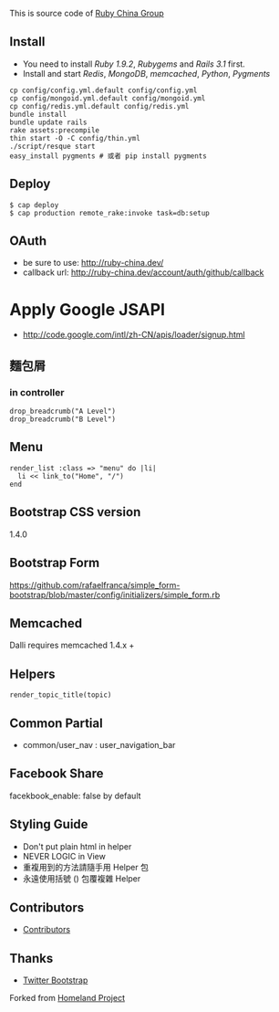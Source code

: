 This is source code of [Ruby China Group](http://ruby-china.org)

## Install

  * You need to install *Ruby 1.9.2*, *Rubygems* and *Rails 3.1* first.
  * Install and start *Redis*, *MongoDB*, *memcached*, *Python*, *Pygments*

  ```
  cp config/config.yml.default config/config.yml
  cp config/mongoid.yml.default config/mongoid.yml
  cp config/redis.yml.default config/redis.yml
  bundle install
  bundle update rails
  rake assets:precompile
  thin start -O -C config/thin.yml
  ./script/resque start
  easy_install pygments # 或者 pip install pygments
  ```

## Deploy

    $ cap deploy
    $ cap production remote_rake:invoke task=db:setup

## OAuth

* be sure to use: http://ruby-china.dev/
* callback url: http://ruby-china.dev/account/auth/github/callback

# Apply Google JSAPI

* http://code.google.com/intl/zh-CN/apis/loader/signup.html

## 麵包屑

### in controller

    drop_breadcrumb("A Level")
    drop_breadcrumb("B Level")

## Menu

    render_list :class => "menu" do |li|
      li << link_to("Home", "/")
    end

## Bootstrap CSS version

1.4.0

## Bootstrap Form

<https://github.com/rafaelfranca/simple_form-bootstrap/blob/master/config/initializers/simple_form.rb>

## Memcached

Dalli requires memcached 1.4.x +

## Helpers

    render_topic_title(topic)

## Common Partial

* common/user\_nav : user\_navigation_bar

## Facebook Share

facekbook_enable: false by default

## Styling Guide

* Don't put plain html in helper
* NEVER LOGIC in View
* 重複用到的方法請隨手用 Helper 包
* 永遠使用括號 () 包覆複雜 Helper

## Contributors

* [Contributors](https://github.com/huacnlee/ruby-china/contributors)

## Thanks

* [Twitter Bootstrap](https://twitter.github.com/bootstrap)

Forked from [Homeland Project](https://github.com/huacnlee/homeland)
